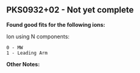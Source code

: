 ## PKS0932+02 - Not yet complete
**Found good fits for the following ions:**

Ion using N components:
```
0 - MW
1 - Leading Arm
```


**Other Notes:**


